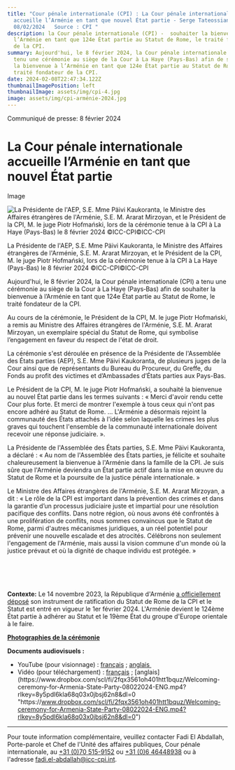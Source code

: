 ```yaml
---
title: "Cour pénale internationale (CPI) : La Cour pénale internationale
  accueille l’Arménie en tant que nouvel État partie - Serge Tateossian le
  08/02/2024   Source : CPI "
description: la Cour pénale internationale (CPI) -  souhaiter la bienvenue à
  l’Arménie en tant que 124e État partie au Statut de Rome, le traité fondateur
  de la CPI.
summary: Aujourd'hui, le 8 février 2024, la Cour pénale internationale (CPI) a
  tenu une cérémonie au siège de la Cour à La Haye (Pays‑Bas) afin de souhaiter
  la bienvenue à l’Arménie en tant que 124e État partie au Statut de Rome, le
  traité fondateur de la CPI.
date: 2024-02-08T22:47:34.122Z
thumbnailImagePosition: left
thumbnailImage: assets/img/cpi-4.jpg
image: assets/img/cpi-arménie-2024.jpg
---
```

<!--StartFragment-->

Communiqué de presse: 8 février 2024

# La Cour pénale internationale accueille l’Arménie en tant que nouvel État partie

Image

![La Présidente de l'AEP, S.E. Mme Päivi Kaukoranta, le Ministre des Affaires étrangères de l'Arménie, S.E. M. Ararat Mirzoyan, et le Président de la CPI, M. le juge Piotr Hofmański, lors de la cérémonie tenue à la CPI à La Haye (Pays-Bas) le 8 février 2024 ©ICC-CPI©ICC-CPI](https://www.icc-cpi.int/sites/default/files/styles/press_release/public/2024-02/20240208-welcoming-ceremony-armenia-60.jpg?itok=kxqK8Ynx)

La Présidente de l'AEP, S.E. Mme Päivi Kaukoranta, le Ministre des Affaires étrangères de l'Arménie, S.E. M. Ararat Mirzoyan, et le Président de la CPI, M. le juge Piotr Hofmański, lors de la cérémonie tenue à la CPI à La Haye (Pays-Bas) le 8 février 2024 ©ICC-CPI©ICC-CPI

Aujourd'hui, le 8 février 2024, la Cour pénale internationale (CPI) a tenu une cérémonie au siège de la Cour à La Haye (Pays‑Bas) afin de souhaiter la bienvenue à l’Arménie en tant que 124e État partie au Statut de Rome, le traité fondateur de la CPI.

Au cours de la cérémonie, le Président de la CPI, M. le juge Piotr Hofmański, a remis au Ministre des Affaires étrangères de l'Arménie, S.E. M. Ararat Mirzoyan, un exemplaire spécial du Statut de Rome, qui symbolise l’engagement en faveur du respect de l'état de droit.

La cérémonie s'est déroulée en présence de la Présidente de l'Assemblée des États parties (AEP), S.E. Mme Päivi Kaukoranta, de plusieurs juges de la Cour ainsi que de représentants du Bureau du Procureur, du Greffe, du Fonds au profit des victimes et d’Ambassades d’États parties aux Pays-Bas.

Le Président de la CPI, M. le juge Piotr Hofmański, a souhaité la bienvenue au nouvel État partie dans les termes suivants : « Merci d'avoir rendu cette Cour plus forte. Et merci de montrer l'exemple à tous ceux qui n'ont pas encore adhéré au Statut de Rome. … L'Arménie a désormais rejoint la communauté des États attachés à l'idée selon laquelle les crimes les plus graves qui touchent l'ensemble de la communauté internationale doivent recevoir une réponse judiciaire. ».

La Présidente de l'Assemblée des États parties, S.E. Mme Päivi Kaukoranta, a déclaré : « Au nom de l'Assemblée des États parties, je félicite et souhaite chaleureusement la bienvenue à l'Arménie dans la famille de la CPI. Je suis sûre que l'Arménie deviendra un État partie actif dans la mise en œuvre du Statut de Rome et la poursuite de la justice pénale internationale. »

Le Ministre des Affaires étrangères de l'Arménie, S.E. M. Ararat Mirzoyan, a dit : « Le rôle de la CPI est important dans la prévention des crimes et dans la garantie d’un processus judiciaire juste et impartial pour une résolution pacifique des conflits. Dans notre région, où nous avons été confrontés à une prolifération de conflits, nous sommes convaincus que le Statut de Rome, parmi d'autres mécanismes juridiques, a un réel potentiel pour prévenir une nouvelle escalade et des atrocités. Célébrons non seulement l'engagement de l'Arménie, mais aussi la vision commune d'un monde où la justice prévaut et où la dignité de chaque individu est protégée. »

\
\
\
\
**Contexte:** Le 14 novembre 2023, la République d'Arménie [a officiellement déposé](https://treaties.un.org/doc/Publication/CN/2023/CN.471.2023-Eng.pdf "https\://treaties.un.org/doc/Publication/CN/2023/CN.471.2023-Eng.pdf") son instrument de ratification du Statut de Rome de la CPI et le Statut est entré en vigueur le 1er février 2024. L'Arménie devient le 124ème État partie à adhérer au Statut et le 19ème État du groupe d'Europe orientale à le faire.

**[Photographies de la cérémonie](https://www.flickr.com/photos/icc-cpi/ "https\://www.flickr.com/photos/icc-cpi/")**

**Documents audiovisuels :**

* YouTube (pour visionnage) : [français](https://youtu.be/aO_vA0xjwBY "https\://youtu.be/aO_vA0xjwBY") ; [anglais ](https://youtu.be/G6XsRAiCnd8 "https\://youtu.be/G6XsRAiCnd8") 
* Vidéo (pour téléchargement) : [français](https://www.dropbox.com/scl/fi/pqqdm14xe4o7dbemaglib/Welcoming-ceremony-for-Armenia-State-Party-08022024-FRE.mp4?rlkey=29ide18k0c5930t5xoqthivgo&dl=0 "https\://www.dropbox.com/scl/fi/pqqdm14xe4o7dbemaglib/Welcoming-ceremony-for-Armenia-State-Party-08022024-FRE.mp4?rlkey=29ide18k0c5930t5xoqthivgo&dl=0") ; [anglais](https://www.dropbox.com/scl/fi/2fqx3561oh401htt1bquz/Welcoming-ceremony-for-Armenia-State-Party-08022024-ENG.mp4?rlkey=8y5pdl6kla68q03x0jbsj62n8&dl=0 "https\://www.dropbox.com/scl/fi/2fqx3561oh401htt1bquz/Welcoming-ceremony-for-Armenia-State-Party-08022024-ENG.mp4?rlkey=8y5pdl6kla68q03x0jbsj62n8&dl=0")

- - -

Pour toute information complémentaire, veuillez contacter Fadi El Abdallah, Porte-parole et Chef de l'Unité des affaires publiques, Cour pénale internationale, au [+31 (0)70 515-9152](tel:+31705159152) ou [+31 (0)6 46448938](tel:+31646448938) ou à l'adresse [fadi.el-abdallah@icc-cpi.int](mailto:fadi.el-abdallah@icc-cpi.int "mailto\:fadi.el-abdallah@icc-cpi.int").

<!--EndFragment-->